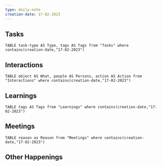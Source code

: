 ```yaml
---
type: daily-note
creation-date: 17-02-2023
---
```


## Tasks
```dataview
TABLE task-type AS Type, tags AS Tags from "Tasks" where contains(creation-date,"17-02-2023")
```

## Interactions
```dataview
TABLE object AS What, people AS Persons, action AS Action from "Interactions" where contains(creation-date,"17-02-2023") 
```

## Learnings 
```dataview
TABLE tags AS Tags from "Learnings" where contains(creation-date,"17-02-2023")
```


## Meetings
```dataview
TABLE reason as Reason from "Meetings" where contains(creation-date,"17-02-2023") 
```


## Other Happenings


